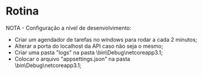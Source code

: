 # Rotina

NOTA - Configuração a nível de desenvolvimento: 

* Criar um agendador de tarefas no windows para rodar a cada 2 minutos;
* Alterar a porta do localhost da API caso não seja o mesmo;
* Criar uma pasta "logs" na pasta \bin\Debug\netcoreapp3.1\;
* Colocar o arquivo "appsettings.json" na pasta \bin\Debug\netcoreapp3.1\;
